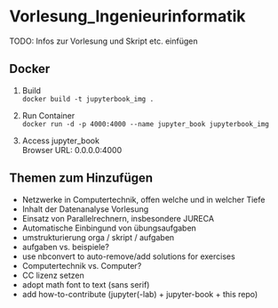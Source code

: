 # Vorlesung_Ingenieurinformatik

TODO: Infos zur Vorlesung und Skript etc. einfügen

## Docker
1. Build  
`docker build -t jupyterbook_img .`

2. Run Container  
`docker run -d -p 4000:4000 --name jupyter_book jupyterbook_img`

3. Access jupyter_book  
Browser URL: 0.0.0.0:4000

## Themen zum Hinzufügen
* Netzwerke in Computertechnik, offen welche und in welcher Tiefe
* Inhalt der Datenanalyse Vorlesung
* Einsatz von Parallelrechnern, insbesondere JURECA
* Automatische Einbingund von übungsaufgaben
* umstrukturierung orga / skript / aufgaben 
* aufgaben vs. beispiele?
* use nbconvert to auto-remove/add solutions for exercises
* Computertechnik vs. Computer?
* CC lizenz setzen
* adopt math font to text (sans serif)
* add how-to-contribute (jupyter(-lab) + jupyter-book + this repo)
